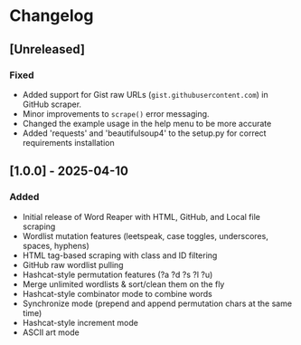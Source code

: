 # Changelog

## [Unreleased]
### Fixed
- Added support for Gist raw URLs (`gist.githubusercontent.com`) in GitHub scraper.
- Minor improvements to `scrape()` error messaging.
- Changed the example usage in the help menu to be more accurate
- Added 'requests' and 'beautifulsoup4' to the setup.py for correct requirements installation

## [1.0.0] - 2025-04-10
### Added
- Initial release of Word Reaper with HTML, GitHub, and Local file scraping
- Wordlist mutation features (leetspeak, case toggles, underscores, spaces, hyphens)
- HTML tag-based scraping with class and ID filtering
- GitHub raw wordlist pulling
- Hashcat-style permutation features (?a ?d ?s ?l ?u)
- Merge unlimited wordlists & sort/clean them on the fly
- Hashcat-style combinator mode to combine words
- Synchronize mode (prepend and append permutation chars at the same time)
- Hashcat-style increment mode
- ASCII art mode

